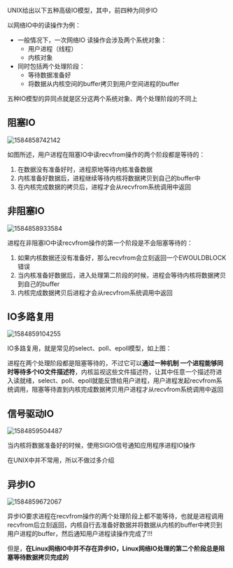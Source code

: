 UNIX给出以下五种高级IO模型，其中，前四种为同步IO

以网络IO中的读操作为例：

+ 一般情况下，一次网络IO 读操作会涉及两个系统对象：
  - 用户进程（线程）
  - 内核对象
+ 同时包括两个处理阶段：
  - 等待数据准备好
  - 将数据从内核空间的buffer拷贝到用户空间进程的buffer

五种IO模型的异同点就是区分这两个系统对象、两个处理阶段的不同上

## 阻塞IO

![1584858742142](.\1584858742142.png)

如图所述，用户进程在阻塞IO中读recvfrom操作的两个阶段都是等待的：

1. 在数据没有准备好时，进程原地等待内核准备数据
2. 内核准备好数据后，进程继续等待内核将数据拷贝到自己的buffer中
3. 在内核完成数据的拷贝后，进程才会从recvfrom系统调用中返回

## 非阻塞IO

![1584858933584](.\1584858933584.png)

进程在非阻塞IO中读recvfrom操作的第一个阶段是不会阻塞等待的：

1. 如果内核数据还没有准备好，那么recvfrom会立刻返回一个EWOULDBLOCK错误
2. 当内核准备好数据后，进入处理第二阶段的时候，进程会等待内核将数据拷贝到自己的buffer
3. 内核完成数据拷贝后进程才会从recvfrom系统调用中返回

## IO多路复用

![1584859104255](.\1584859104255.png)

IO多路复用，就是常见的select、poll、epoll模型，如上图：

进程在两个处理阶段都是阻塞等待的，不过它可以**通过一种机制 一个进程能够同时等待多个IO文件描述符**，内核监视这些文件描述符，让其中任意一个描述符进入读就绪，select、poll、epoll就能反馈给用户进程，用户进程发起recvfrom系统调用，阻塞等待直到内核完成数据拷贝用户进程才从recvfrom系统调用中返回

## 信号驱动IO

![1584859504487](.\1584859504487.png)

当内核将数据准备好的时候，使用SIGIO信号通知应用程序进程IO操作

在UNIX中并不常用，所以不做过多介绍

## 异步IO

![1584859672067](.\1584859672067.png)

异步IO要求进程在recvfrom操作的两个处理阶段上都不能等待，也就是进程调用recvfrom后立刻返回，内核自行去准备好数据并将数据从内核的buffer中拷贝到用户进程的buffer，然后通知用户进程读操作完成了!!!

但是，**在Linux网络IO中并不存在异步IO，Linux网络IO处理的第二个阶段总是阻塞等待数据拷贝完成的**


